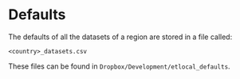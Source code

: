 # Defaults

The defaults of all the datasets of a region are stored in a file called:

```
<country>_datasets.csv
```

These files can be found in `Dropbox/Development/etlocal_defaults`.
